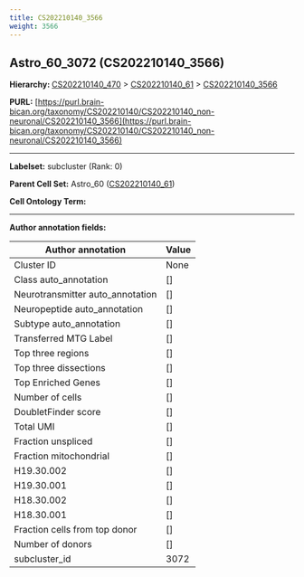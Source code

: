 ```yaml
---
title: CS202210140_3566
weight: 3566
---
```

## Astro_60_3072 (CS202210140_3566)
<b>Hierarchy: </b>
[CS202210140_470](../CS202210140_470) >
[CS202210140_61](../CS202210140_61) >
[CS202210140_3566](../CS202210140_3566)

**PURL:** [https://purl.brain-bican.org/taxonomy/CS202210140/CS202210140_non-neuronal/CS202210140_3566](https://purl.brain-bican.org/taxonomy/CS202210140/CS202210140_non-neuronal/CS202210140_3566)

---


**Labelset:** subcluster (Rank: 0)

**Parent Cell Set:** Astro_60 ([CS202210140_61](../CS202210140_61))



**Cell Ontology Term:** 

[MARKER GENES.]: #


---

[TRANSFERRED ANNOTATIONS.]: #


[AUTHOR ANNOTATION FIELDS.]: #


**Author annotation fields:**

| Author annotation | Value |
|-------------------|-------|
|Cluster ID|None|
|Class auto_annotation|[]|
|Neurotransmitter auto_annotation|[]|
|Neuropeptide auto_annotation|[]|
|Subtype auto_annotation|[]|
|Transferred MTG Label|[]|
|Top three regions|[]|
|Top three dissections|[]|
|Top Enriched Genes|[]|
|Number of cells|[]|
|DoubletFinder score|[]|
|Total UMI|[]|
|Fraction unspliced|[]|
|Fraction mitochondrial|[]|
|H19.30.002|[]|
|H19.30.001|[]|
|H18.30.002|[]|
|H18.30.001|[]|
|Fraction cells from top donor|[]|
|Number of donors|[]|
|subcluster_id|3072|
